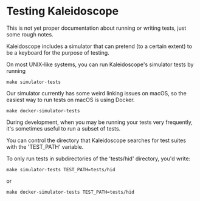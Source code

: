 # Testing Kaleidoscope

This is not yet proper documentation about running or writing tests, just some rough notes.

Kaleidoscope includes a simulator that can pretend (to a certain extent) to be a keyboard for the purpose of testing.

On most UNIX-like systems, you can run Kaleidoscope's simulator tests by running

```
make simulator-tests
```

Our simulator currently has some weird linking issues on macOS, so the easiest way to run tests on macOS is using Docker.


```
make docker-simulator-tests
```

During development, when you may be running your tests very frequently, it's sometimes useful to run a subset of tests.

You can control the directory that Kaleidoscope searches for test suites with the 'TEST_PATH' variable.

To only run tests in subdirectories of the 'tests/hid' directory, you'd write:

```
make simulator-tests TEST_PATH=tests/hid
```
or

```
make docker-simulator-tests TEST_PATH=tests/hid
```

